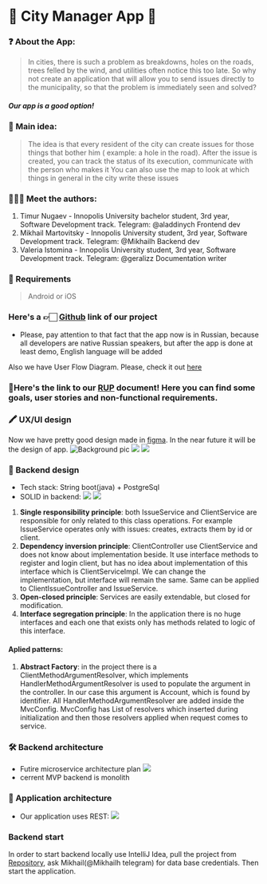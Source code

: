 # 🌇 City Manager App 🌇

### ❓ About the App:
> In cities, there is such a problem as breakdowns, holes on the roads, trees felled by the wind, and utilities often notice this too late. So why not create an application that will allow you to send issues directly to the municipality, so that the problem is immediately seen and solved?

##### Our app is a good option!
 
### 🧠 Main idea:
> The idea is that every resident of the city can create issues for those things that bother him ( example: a hole in the road). After the issue is created, you can track the status of its execution, communicate with the person who makes it
You can also use the map to look at which things in general in the city write these issues

### 🧑🏻‍💻  Meet the authors:
1) Timur Nugaev - Innopolis University bachelor student,  3rd year, Software Development track. Telegram: @aladdinych
Frontend dev
2) Mikhail Martovitsky - Innopolis University student, 3rd year, Software Development track. Telegram: @Mikhailh
Backend dev
3) Valeria Istomina - Innopolis University student, 3rd year, Software Development track. Telegram: @geralizz
Documentation writer

### 📱 Requirements

> Android or iOS

### Here's a 👉🏻 [Github](https://github.com/CityManagerApp) link of our project
* Please, pay attention to that fact that the app now is in Russian, because all developers are native Russian speakers, but after the app is done at least demo, English language will be added 

Also we have User Flow Diagram. Please, check it out [here](https://miro.com/app/board/o9J_l1wU3os=/)
### 🔗Here's the link to our [RUP](https://docs.google.com/document/d/1MNBx6Cfc33zThblWs4Ro1pboq2P2I8EQ/edit?usp=sharing&ouid=112247038745096422629&rtpof=true&sd=true) document! Here you can find some goals, user stories and non-functional requirements.


### 🖍 UX/UI design

Now we have pretty good design made in [figma](https://www.figma.com/file/0LUYQGhrCj6adIUaZUQv1T/Untitled?node-id=0%3A1). In the near future it will be the design of app.
![Background pic](https://ia.wampi.ru/2021/10/10/SNIMOK09579e0bc80aa261.png)
![](https://ic.wampi.ru/2021/10/10/SNIMOK1.png)
![](https://ic.wampi.ru/2021/10/10/SNIMOK2.png)


### 📕 Backend design
* Tech stack: String boot(java) + PostgreSql
* SOLID in backend:
![](https://ia.wampi.ru/2021/10/10/ssd1.jpg)
![](https://ic.wampi.ru/2021/10/10/ssd2.jpg)
1) __Single responsibility principle__: both IssueService and ClientService are responsible for only related to this class operations. For example IssueService operates only with issues: creates, extracts them by id or client.
2) __Dependency inversion principle__: ClientController use ClientService and does not know about implementation beside. It use interface methods to register and login client, but has no idea about implementation of this interface which is ClientServiceImpl. We can change the implementation, but interface will remain the same. Same can be applied to ClientIssueController and IssueService.
3) __Open-closed principle__: Services are easily extendable, but closed for modification.
4) __Interface segregation principle__: In the application there is no huge interfaces and each one that exists only has methods related to logic of this interface. 
#### Aplied patterns:
1) __Abstract Factory__: in the project there is a ClientMethodArgumentResolver, which implements HandlerMethodArgumentResolver is used to populate the argument in the controller. In our case this argument is Account, which is found by identifier. All HandlerMethodArgumentResolver are added inside the MvcConfig. MvcConfig has List of resolvers which inserted during initialization and then those resolvers applied when request comes to service.

### 🛠 Backend architecture
* Futire microservice architecture plan
![](https://ia.wampi.ru/2021/10/10/ssd3.jpg)
* cerrent MVP backend is monolith

### 📱 Application architecture
* Our application uses REST:
![](https://ia.wampi.ru/2021/10/10/ssd4.jpg)


### Backend start
In order to start backend locally use IntelliJ Idea, pull the project from [Repository](https://github.com/CityManagerApp/api-issue-service), ask Mikhail(@Mikhailh telegram) for data base credentials. Then start the application.
